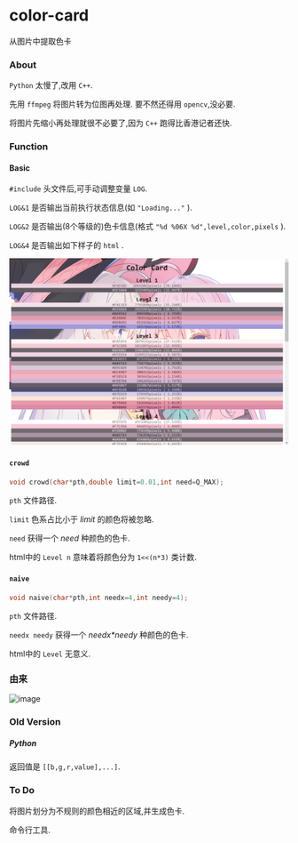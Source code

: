 # color-card

从图片中提取色卡

### About

`Python` 太慢了,改用 `C++`.

先用 `ffmpeg` 将图片转为位图再处理.
要不然还得用 `opencv`,没必要.

将图片先缩小再处理就很不必要了,因为 `C++` 跑得比香港记者还快.

### Function

#### Basic

`#include` 头文件后,可手动调整变量 `LOG`.

`LOG&1` 是否输出当前执行状态信息(如 `"Loading..."` ).

`LOG&2` 是否输出(8个等级的)色卡信息(格式 `"%d %06X %d",level,color,pixels` ).

`LOG&4` 是否输出如下样子的 `html` .

![image](./log/p1)

#### `crowd`

```cpp
void crowd(char*pth,double limit=0.01,int need=Q_MAX);
```

`pth` 文件路径.

`limit` 色系占比小于 *limit* 的颜色将被忽略.

`need` 获得一个 *need* 种颜色的色卡.

html中的 `Level n` 意味着将颜色分为 `1<<(n*3)` 类计数.

#### `naive`

```cpp
void naive(char*pth,int needx=4,int needy=4);
```

`pth` 文件路径.

`needx needy` 获得一个 *needx\*needy* 种颜色的色卡.

html中的 `Level` 无意义.

### 由来

![image](./log/p0)

### Old Version

##### Python

返回值是 `[[b,g,r,value],...]`.

### To Do

将图片划分为不规则的颜色相近的区域,并生成色卡.

命令行工具.
